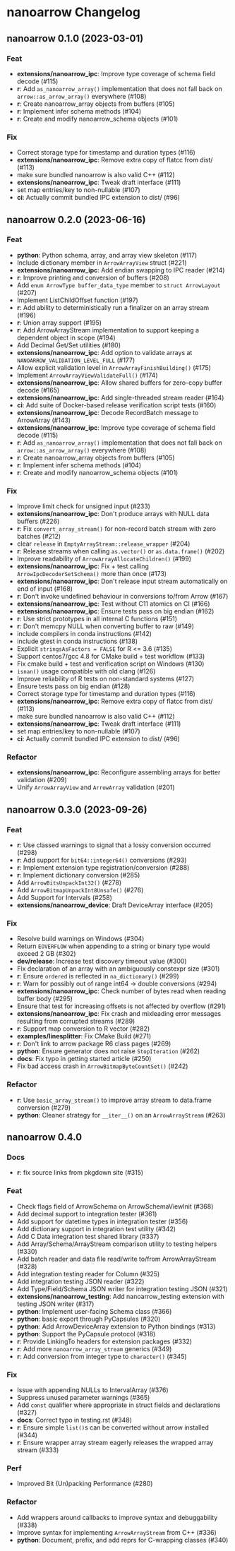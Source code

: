 <!---
  Licensed to the Apache Software Foundation (ASF) under one
  or more contributor license agreements.  See the NOTICE file
  distributed with this work for additional information
  regarding copyright ownership.  The ASF licenses this file
  to you under the Apache License, Version 2.0 (the
  "License"); you may not use this file except in compliance
  with the License.  You may obtain a copy of the License at

    http://www.apache.org/licenses/LICENSE-2.0

  Unless required by applicable law or agreed to in writing,
  software distributed under the License is distributed on an
  "AS IS" BASIS, WITHOUT WARRANTIES OR CONDITIONS OF ANY
  KIND, either express or implied.  See the License for the
  specific language governing permissions and limitations
  under the License.
-->

# nanoarrow Changelog

## nanoarrow 0.1.0 (2023-03-01)

### Feat

- **extensions/nanoarrow_ipc**: Improve type coverage of schema field decode (#115)
- **r**: Add `as_nanoarrow_array()` implementation that does not fall back on `arrow::as_arrow_array()` everywhere (#108)
- **r**: Create nanoarrow_array objects from buffers (#105)
- **r**: Implement infer schema methods (#104)
- **r**: Create and modify nanoarrow_schema objects (#101)

### Fix

- Correct storage type for timestamp and duration types (#116)
- **extensions/nanoarrow_ipc**: Remove extra copy of flatcc from dist/ (#113)
- make sure bundled nanoarrow is also valid C++ (#112)
- **extensions/nanoarrow_ipc**: Tweak draft interface (#111)
- set map entries/key to non-nullable (#107)
- **ci**: Actually commit bundled IPC extension to dist/ (#96)

## nanoarrow 0.2.0 (2023-06-16)

### Feat

- **python**: Python schema, array, and array view skeleton (#117)
- Include dictionary member in `ArrowArrayView` struct (#221)
- **extensions/nanoarrow_ipc**: Add endian swapping to IPC reader (#214)
- **r**: Improve printing and conversion of buffers (#208)
- Add `enum ArrowType buffer_data_type` member to `struct ArrowLayout` (#207)
- Implement ListChildOffset function (#197)
- **r**: Add ability to deterministically run a finalizer on an array stream (#196)
- **r**: Union array support (#195)
- **r**: Add ArrowArrayStream implementation to support keeping a dependent object in scope (#194)
- Add Decimal Get/Set utilities (#180)
- **extensions/nanoarrow_ipc**: Add option to validate arrays at `NANOARROW_VALIDATION_LEVEL_FULL` (#177)
- Allow explicit validation level in `ArrowArrayFinishBuilding()` (#175)
- Implement `ArrowArrayViewValidateFull()` (#174)
- **extensions/nanoarrow_ipc**: Allow shared buffers for zero-copy buffer decode (#165)
- **extensions/nanoarrow_ipc**: Add single-threaded stream reader (#164)
- **ci**: Add suite of Docker-based release verification script tests (#160)
- **extensions/nanoarrow_ipc**: Decode RecordBatch message to ArrowArray (#143)
- **extensions/nanoarrow_ipc**: Improve type coverage of schema field decode (#115)
- **r**: Add `as_nanoarrow_array()` implementation that does not fall back on `arrow::as_arrow_array()` everywhere (#108)
- **r**: Create nanoarrow_array objects from buffers (#105)
- **r**: Implement infer schema methods (#104)
- **r**: Create and modify nanoarrow_schema objects (#101)

### Fix

- Improve limit check for unsigned input (#233)
- **extensions/nanoarrow_ipc**: Don't produce arrays with NULL data buffers (#226)
- **r**: Fix `convert_array_stream()` for non-record batch stream with zero batches (#212)
- clear `release` in `EmptyArrayStream::release_wrapper` (#204)
- **r**: Release streams when calling `as.vector()` or `as.data.frame()` (#202)
- Improve readability of `ArrowArrayAllocateChildren()` (#199)
- **extensions/nanoarrow_ipc**: Fix + test calling `ArrowIpcDecoderSetSchema()` more than once (#173)
- **extensions/nanoarrow_ipc**: Don't release input stream automatically on end of input (#168)
- **r**: Don't invoke undefined behaviour in conversions to/from Arrow (#167)
- **extensions/nanoarrow_ipc**: Test without C11 atomics on CI (#166)
- **extensions/nanoarrow_ipc**: Ensure tests pass on big endian (#162)
- **r**: Use strict prototypes in all internal C functions (#151)
- **r**: Don't memcpy NULL when converting buffer to raw (#149)
- include compilers in conda instructions (#142)
- include gtest in conda instructions (#138)
- Explicit `stringsAsFactors = FALSE` for R <= 3.6 (#135)
- Support centos7/gcc 4.8 for CMake build + test workflow (#133)
- Fix cmake build + test and verification script on Windows (#130)
- `isnan()` usage compatible with old clang (#126)
- Improve reliability of R tests on non-standard systems (#127)
- Ensure tests pass on big endian (#128)
- Correct storage type for timestamp and duration types (#116)
- **extensions/nanoarrow_ipc**: Remove extra copy of flatcc from dist/ (#113)
- make sure bundled nanoarrow is also valid C++ (#112)
- **extensions/nanoarrow_ipc**: Tweak draft interface (#111)
- set map entries/key to non-nullable (#107)
- **ci**: Actually commit bundled IPC extension to dist/ (#96)

### Refactor

- **extensions/nanoarrow_ipc**: Reconfigure assembling arrays for better validation (#209)
- Unify `ArrowArrayView` and `ArrowArray` validation (#201)

## nanoarrow 0.3.0 (2023-09-26)

### Feat

- **r**: Use classed warnings to signal that a lossy conversion occurred (#298)
- **r**: Add support for `bit64::integer64()` conversions (#293)
- **r**: Implement extension type registration/conversion  (#288)
- **r**: Implement dictionary conversion (#285)
- Add `ArrowBitsUnpackInt32()` (#278)
- Add `ArrowBitmapUnpackInt8Unsafe()` (#276)
- Add Support for Intervals (#258)
- **extensions/nanoarrow_device**: Draft DeviceArray interface (#205)

### Fix

- Resolve build warnings on Windows (#304)
- Return `EOVERFLOW` when appending to a string or binary type would exceed 2 GB (#302)
- **dev/release**: Increase test discovery timeout value (#300)
- Fix declaration of an array with an ambiguously constexpr size (#301)
- **r**: Ensure `ordered` is reflected in `na_dictionary()` (#299)
- **r**: Warn for possibly out of range int64 -> double conversions (#294)
- **extensions/nanoarrow_ipc**: Check number of bytes read when reading buffer body (#295)
- Ensure that test for increasing offsets is not affected by overflow (#291)
- **extensions/nanoarrow_ipc**: Fix crash and mixleading error messages resulting from corrupted streams (#289)
- **r**: Support map conversion to R vector (#282)
- **examples/linesplitter**: Fix CMake Build (#271)
- **r**: Don't link to arrow package R6 class pages (#269)
- **python**: Ensure generator does not raise `StopIteration` (#262)
- **docs**: Fix typo in getting started article (#250)
- Fix bad access crash in `ArrowBitmapByteCountSet()` (#242)

### Refactor

- **r**: Use `basic_array_stream()` to improve array stream to data.frame conversion (#279)
- **python**: Cleaner strategy for `__iter__()` on an `ArrowArrayStream` (#263)

## nanoarrow 0.4.0

### Docs

- **r**: fix source links from pkgdown site (#315)

### Feat

- Check flags field of ArrowSchema on ArrowSchemaViewInit (#368)
- Add decimal support to integration tester (#361)
- Add support for datetime types in integration tester (#356)
- Add dictionary support in integration test utility (#342)
- Add C Data integration test shared library (#337)
- Add Array/Schema/ArrayStream comparison utility to testing helpers (#330)
- Add batch reader and data file read/write to/from ArrowArrayStream (#328)
- Add integration testing reader for Column (#325)
- Add integration testing JSON reader (#322)
- Add Type/Field/Schema JSON writer for integration testing JSON (#321)
- **extensions/nanoarrow_testing**: Add nanoarrow_testing extension with testing JSON writer (#317)
- **python**: Implement user-facing Schema class (#366)
- **python**: basic export through PyCapsules (#320)
- **python**: Add ArrowDeviceArray extension to Python bindings (#313)
- **python**: Support the PyCapsule protocol (#318)
- **r**: Provide LinkingTo headers for extension packages (#332)
- **r**: Add more `nanoarrow_array_stream` generics (#349)
- **r**: Add conversion from integer type to `character()` (#345)

### Fix

- Issue with appending NULLs to IntervalArray (#376)
- Suppress unused parameter warnings (#365)
- Add `const` qualifier where appropriate in struct fields and declarations (#327)
- **docs**: Correct typo in testing.rst (#348)
- **r**: Ensure simple `list()`s can be converted without arrow installed (#344)
- **r**: Ensure wrapper array stream eagerly releases the wrapped array stream (#333)

### Perf

- Improved Bit (Un)packing Performance (#280)

### Refactor

- Add wrappers around callbacks to improve syntax and debuggability (#338)
- Improve syntax for implementing `ArrowArrayStream` from C++ (#336)
- **python**: Document, prefix, and add reprs for C-wrapping classes (#340)
